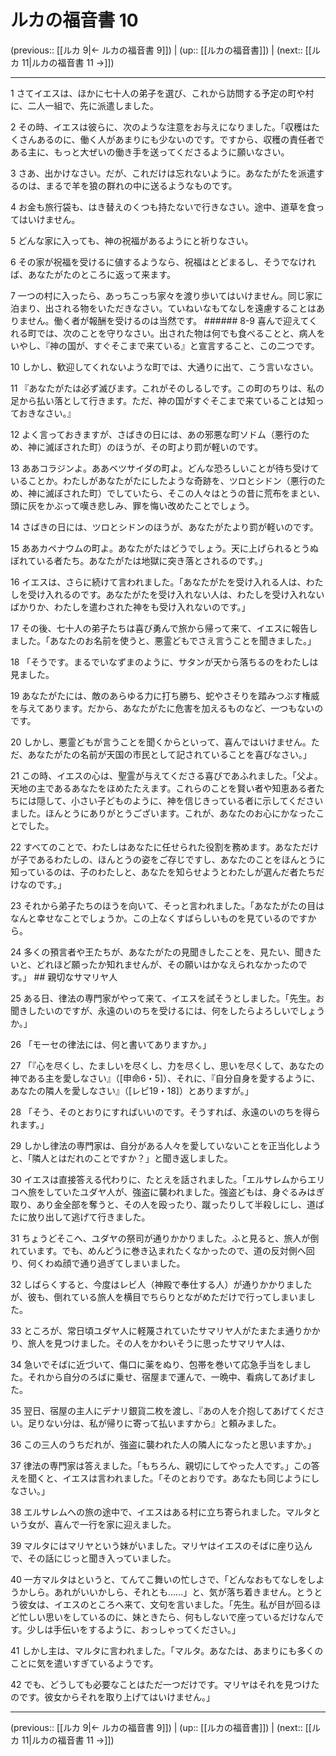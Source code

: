 # ルカの福音書 10

(previous:: [[ルカ 9|← ルカの福音書 9]]) | (up:: [[ルカの福音書]]) | (next:: [[ルカ 11|ルカの福音書 11 →]])

***


1 さてイエスは、ほかに七十人の弟子を選び、これから訪問する予定の町や村に、二人一組で、先に派遣しました。 

2 その時、イエスは彼らに、次のような注意をお与えになりました。「収穫はたくさんあるのに、働く人があまりにも少ないのです。ですから、収穫の責任者である主に、もっと大ぜいの働き手を送ってくださるように願いなさい。 

3 さあ、出かけなさい。だが、これだけは忘れないように。あなたがたを派遣するのは、まるで羊を狼の群れの中に送るようなものです。 

4 お金も旅行袋も、はき替えのくつも持たないで行きなさい。途中、道草を食ってはいけません。 

5 どんな家に入っても、神の祝福があるようにと祈りなさい。 

6 その家が祝福を受けるに値するようなら、祝福はとどまるし、そうでなければ、あなたがたのところに返って来ます。 

7 一つの村に入ったら、あっちこっち家々を渡り歩いてはいけません。同じ家に泊まり、出される物をいただきなさい。ていねいなもてなしを遠慮することはありません。働く者が報酬を受けるのは当然です。 ###### 8-9 喜んで迎えてくれる町では、次のことを守りなさい。出された物は何でも食べることと、病人をいやし、『神の国が、すぐそこまで来ている』と宣言すること、この二つです。 

10 しかし、歓迎してくれないような町では、大通りに出て、こう言いなさい。 

11 『あなたがたは必ず滅びます。これがそのしるしです。この町のちりは、私の足から払い落として行きます。ただ、神の国がすぐそこまで来ていることは知っておきなさい。』 

12 よく言っておきますが、さばきの日には、あの邪悪な町ソドム（悪行のため、神に滅ぼされた町）のほうが、その町より罰が軽いのです。 

13 ああコラジンよ。ああベツサイダの町よ。どんな恐ろしいことが待ち受けていることか。わたしがあなたがたにしたような奇跡を、ツロとシドン（悪行のため、神に滅ぼされた町）でしていたら、そこの人々はとうの昔に荒布をまとい、頭に灰をかぶって嘆き悲しみ、罪を悔い改めたことでしょう。 

14 さばきの日には、ツロとシドンのほうが、あなたがたより罰が軽いのです。 

15 ああカペナウムの町よ。あなたがたはどうでしょう。天に上げられるとうぬぼれている者たち。あなたがたは地獄に突き落とされるのです。」 

16 イエスは、さらに続けて言われました。「あなたがたを受け入れる人は、わたしを受け入れるのです。あなたがたを受け入れない人は、わたしを受け入れないばかりか、わたしを遣わされた神をも受け入れないのです。」 

17 その後、七十人の弟子たちは喜び勇んで旅から帰って来て、イエスに報告しました。「あなたのお名前を使うと、悪霊どもでさえ言うことを聞きました。」 

18 「そうです。まるでいなずまのように、サタンが天から落ちるのをわたしは見ました。 

19 あなたがたには、敵のあらゆる力に打ち勝ち、蛇やさそりを踏みつぶす権威を与えてあります。だから、あなたがたに危害を加えるものなど、一つもないのです。 

20 しかし、悪霊どもが言うことを聞くからといって、喜んではいけません。ただ、あなたがたの名前が天国の市民として記されていることを喜びなさい。」 

21 この時、イエスの心は、聖霊が与えてくださる喜びであふれました。「父よ。天地の主であるあなたをほめたたえます。これらのことを賢い者や知恵ある者たちには隠して、小さい子どものように、神を信じきっている者に示してくださいました。ほんとうにありがとうございます。これが、あなたのお心にかなったことでした。 

22 すべてのことで、わたしはあなたに任せられた役割を務めます。あなただけが子であるわたしの、ほんとうの姿をご存じですし、あなたのことをほんとうに知っているのは、子のわたしと、あなたを知らせようとわたしが選んだ者たちだけなのです。」 

23 それから弟子たちのほうを向いて、そっと言われました。「あなたがたの目はなんと幸せなことでしょうか。この上なくすばらしいものを見ているのですから。 

24 多くの預言者や王たちが、あなたがたの見聞きしたことを、見たい、聞きたいと、どれほど願ったか知れませんが、その願いはかなえられなかったのです。」 ## 親切なサマリヤ人 

25 ある日、律法の専門家がやって来て、イエスを試そうとしました。「先生。お聞きしたいのですが、永遠のいのちを受けるには、何をしたらよろしいでしょうか。」 

26 「モーセの律法には、何と書いてありますか。」 

27 「『心を尽くし、たましいを尽くし、力を尽くし、思いを尽くして、あなたの神である主を愛しなさい』（[申命6・5]）、それに、『自分自身を愛するように、あなたの隣人を愛しなさい』（[レビ19・18]）とありますが。」 

28 「そう、そのとおりにすればいいのです。そうすれば、永遠のいのちを得られます。」 

29 しかし律法の専門家は、自分がある人々を愛していないことを正当化しようと、「隣人とはだれのことですか？」と聞き返しました。 

30 イエスは直接答える代わりに、たとえを話されました。「エルサレムからエリコへ旅をしていたユダヤ人が、強盗に襲われました。強盗どもは、身ぐるみはぎ取り、あり金全部を奪うと、その人を殴ったり、蹴ったりして半殺しにし、道ばたに放り出して逃げて行きました。 

31 ちょうどそこへ、ユダヤの祭司が通りかかりました。ふと見ると、旅人が倒れています。でも、めんどうに巻き込まれたくなかったので、道の反対側へ回り、何くわぬ顔で通り過ぎてしまいました。 

32 しばらくすると、今度はレビ人（神殿で奉仕する人）が通りかかりましたが、彼も、倒れている旅人を横目でちらりとながめただけで行ってしまいました。 

33 ところが、常日頃ユダヤ人に軽蔑されていたサマリヤ人がたまたま通りかかり、旅人を見つけました。その人をかわいそうに思ったサマリヤ人は、 

34 急いでそばに近づいて、傷口に薬をぬり、包帯を巻いて応急手当をしました。それから自分のろばに乗せ、宿屋まで運んで、一晩中、看病してあげました。 

35 翌日、宿屋の主人にデナリ銀貨二枚を渡し、『あの人を介抱してあげてください。足りない分は、私が帰りに寄って払いますから』と頼みました。 

36 この三人のうちだれが、強盗に襲われた人の隣人になったと思いますか。」 

37 律法の専門家は答えました。「もちろん、親切にしてやった人です。」この答えを聞くと、イエスは言われました。「そのとおりです。あなたも同じようにしなさい。」 

38 エルサレムへの旅の途中で、イエスはある村に立ち寄られました。マルタという女が、喜んで一行を家に迎えました。 

39 マルタにはマリヤという妹がいました。マリヤはイエスのそばに座り込んで、その話にじっと聞き入っていました。 

40 一方マルタはというと、てんてこ舞いの忙しさで、「どんなおもてなしをしようかしら。あれがいいかしら、それとも……」と、気が落ち着きません。とうとう彼女は、イエスのところへ来て、文句を言いました。「先生。私が目が回るほど忙しい思いをしているのに、妹ときたら、何もしないで座っているだけなんです。少しは手伝いをするように、おっしゃってください。」 

41 しかし主は、マルタに言われました。「マルタ。あなたは、あまりにも多くのことに気を遣いすぎているようです。 

42 でも、どうしても必要なことはただ一つだけです。マリヤはそれを見つけたのです。彼女からそれを取り上げてはいけません。」

***

(previous:: [[ルカ 9|← ルカの福音書 9]]) | (up:: [[ルカの福音書]]) | (next:: [[ルカ 11|ルカの福音書 11 →]])
